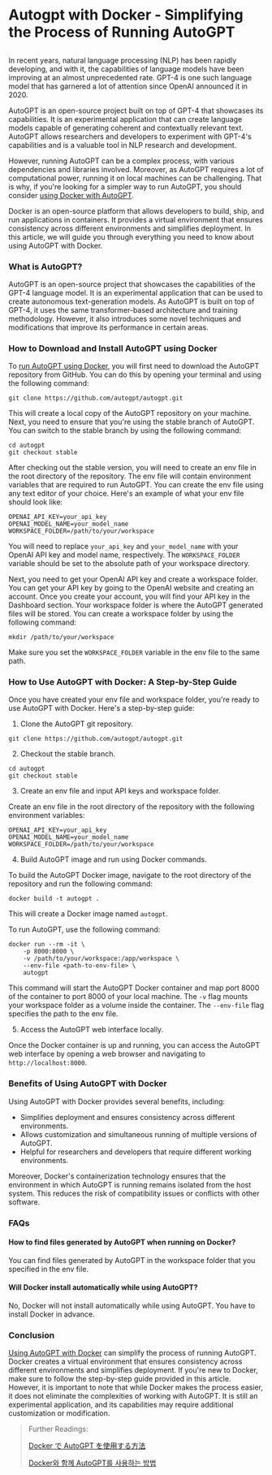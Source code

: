 # Autogpt with Docker - Simplifying the Process of Running AutoGPT

##

In recent years, natural language processing (NLP) has been rapidly developing, and with it, the capabilities of language models have been improving at an almost unprecedented rate. GPT-4 is one such language model that has garnered a lot of attention since OpenAI announced it in 2020.

AutoGPT is an open-source project built on top of GPT-4 that showcases its capabilities. It is an experimental application that can create language models capable of generating coherent and contextually relevant text. AutoGPT allows researchers and developers to experiment with GPT-4's capabilities and is a valuable tool in NLP research and development.

However, running AutoGPT can be a complex process, with various dependencies and libraries involved. Moreover, as AutoGPT requires a lot of computational power, running it on local machines can be challenging. That is why, if you're looking for a simpler way to run AutoGPT, you should consider [using Docker with AutoGPT](https://online-data-science-adeojo.vercel.app/autogpt-with-docker-simplifying-the-process-of-running-autogpt).

Docker is an open-source platform that allows developers to build, ship, and run applications in containers. It provides a virtual environment that ensures consistency across different environments and simplifies deployment. In this article, we will guide you through everything you need to know about using AutoGPT with Docker.

### What is AutoGPT?

AutoGPT is an open-source project that showcases the capabilities of the GPT-4 language model. It is an experimental application that can be used to create autonomous text-generation models. As AutoGPT is built on top of GPT-4, it uses the same transformer-based architecture and training methodology. However, it also introduces some novel techniques and modifications that improve its performance in certain areas.

### How to Download and Install AutoGPT using Docker

To [run AutoGPT using Docker](https://docs.kanaries.net/tutorials/ChatGPT/auto-gpt-docker), you will first need to download the AutoGPT repository from GitHub. You can do this by opening your terminal and using the following command:

```
git clone https://github.com/autogpt/autogpt.git
```

This will create a local copy of the AutoGPT repository on your machine. Next, you need to ensure that you're using the stable branch of AutoGPT. You can switch to the stable branch by using the following command:

```
cd autogpt
git checkout stable
```

After checking out the stable version, you will need to create an env file in the root directory of the repository. The env file will contain environment variables that are required to run AutoGPT. You can create the env file using any text editor of your choice. Here's an example of what your env file should look like:

```
OPENAI_API_KEY=your_api_key
OPENAI_MODEL_NAME=your_model_name
WORKSPACE_FOLDER=/path/to/your/workspace
```

You will need to replace `your_api_key` and `your_model_name` with your OpenAI API key and model name, respectively. The `WORKSPACE_FOLDER` variable should be set to the absolute path of your workspace directory.

Next, you need to get your OpenAI API key and create a workspace folder. You can get your API key by going to the OpenAI website and creating an account. Once you create your account, you will find your API key in the Dashboard section. Your workspace folder is where the AutoGPT generated files will be stored. You can create a workspace folder by using the following command:

```
mkdir /path/to/your/workspace
```

Make sure you set the `WORKSPACE_FOLDER` variable in the env file to the same path.

### How to Use AutoGPT with Docker: A Step-by-Step Guide

Once you have created your env file and workspace folder, you're ready to use AutoGPT with Docker. Here's a step-by-step guide:

1. Clone the AutoGPT git repository.

```
git clone https://github.com/autogpt/autogpt.git
```

2. Checkout the stable branch.

```
cd autogpt
git checkout stable
```

3. Create an env file and input API keys and workspace folder.

Create an env file in the root directory of the repository with the following environment variables:

```
OPENAI_API_KEY=your_api_key
OPENAI_MODEL_NAME=your_model_name
WORKSPACE_FOLDER=/path/to/your/workspace
```

4. Build AutoGPT image and run using Docker commands.

To build the AutoGPT Docker image, navigate to the root directory of the repository and run the following command:

```
docker build -t autogpt .
```

This will create a Docker image named `autogpt`.

To run AutoGPT, use the following command:

```
docker run --rm -it \
    -p 8000:8000 \
    -v /path/to/your/workspace:/app/workspace \
    --env-file <path-to-env-file> \
    autogpt
```

This command will start the AutoGPT Docker container and map port 8000 of the container to port 8000 of your local machine. The `-v` flag mounts your workspace folder as a volume inside the container. The `--env-file` flag specifies the path to the env file.

5. Access the AutoGPT web interface locally.

Once the Docker container is up and running, you can access the AutoGPT web interface by opening a web browser and navigating to `http://localhost:8000`.

### Benefits of Using AutoGPT with Docker

Using AutoGPT with Docker provides several benefits, including:

* Simplifies deployment and ensures consistency across different environments.
* Allows customization and simultaneous running of multiple versions of AutoGPT.
* Helpful for researchers and developers that require different working environments.

Moreover, Docker's containerization technology ensures that the environment in which AutoGPT is running remains isolated from the host system. This reduces the risk of compatibility issues or conflicts with other software.

### FAQs

#### How to find files generated by AutoGPT when running on Docker?

You can find files generated by AutoGPT in the workspace folder that you specified in the env file.

#### Will Docker install automatically while using AutoGPT?

No, Docker will not install automatically while using AutoGPT. You have to install Docker in advance.

### Conclusion

[Using AutoGPT with Docker](https://sites.google.com/view/data-science-notes-jack/autogpt-with-docker) can simplify the process of running AutoGPT. Docker creates a virtual environment that ensures consistency across different environments and simplifies deployment. If you're new to Docker, make sure to follow the step-by-step guide provided in this article. However, it is important to note that while Docker makes the process easier, it does not eliminate the complexities of working with AutoGPT. It is still an experimental application, and its capabilities may require additional customization or modification.

> Further Readings:
>
> [Docker で AutoGPT を使用する方法](https://docs.kanaries.net/ja/tutorials/ChatGPT/auto-gpt-docker)
>
> [Docker와 함께 AutoGPT를 사용하는 방법](https://docs.kanaries.net/ko/tutorials/ChatGPT/auto-gpt-docker)
